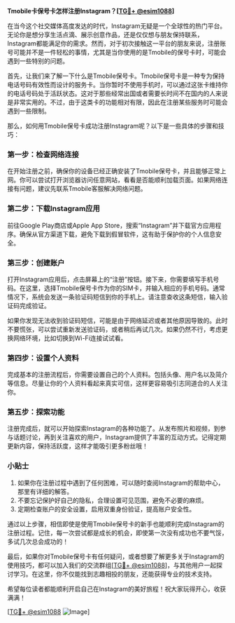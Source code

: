 **Tmobile卡保号卡怎样注册Instagram？[[TG💪+ @esim1088](https://t.me/s/esim1088)]**

在当今这个社交媒体高度发达的时代，Instagram无疑是一个全球性的热门平台。无论你是想分享生活点滴、展示创意作品，还是仅仅想与朋友保持联系，Instagram都能满足你的需求。然而，对于初次接触这一平台的朋友来说，注册账号可能并不是一件轻松的事情，尤其是当你使用的是Tmobile的保号卡时，可能会遇到一些特别的问题。

首先，让我们来了解一下什么是Tmobile保号卡。Tmobile保号卡是一种专为保持电话号码有效性而设计的服务卡。当你暂时不使用手机时，可以通过这张卡维持你的电话号码处于活跃状态。这对于那些经常出国或者需要长时间不在国内的人来说是非常实用的。不过，由于这类卡的功能相对有限，因此在注册某些服务时可能会遇到一些限制。

那么，如何用Tmobile保号卡成功注册Instagram呢？以下是一些具体的步骤和技巧：

### **第一步：检查网络连接**
在开始注册之前，确保你的设备已经正确安装了Tmobile保号卡，并且能够正常上网。你可以尝试打开浏览器访问任意网站，看看是否能顺利加载页面。如果网络连接有问题，建议先联系Tmobile客服解决网络问题。

### **第二步：下载Instagram应用**
前往Google Play商店或Apple App Store，搜索“Instagram”并下载官方应用程序。确保从官方渠道下载，避免下载到假冒软件，这有助于保护你的个人信息安全。

### **第三步：创建账户**
打开Instagram应用后，点击屏幕上的“注册”按钮。接下来，你需要填写手机号码。在这里，选择Tmobile保号卡作为你的SIM卡，并输入相应的手机号码。通常情况下，系统会发送一条验证码短信到你的手机上。请注意查收这条短信，输入验证码完成验证。

如果你发现无法收到验证码短信，可能是由于网络延迟或者其他原因导致的。此时不要慌张，可以尝试重新发送验证码，或者稍后再试几次。如果仍然不行，考虑更换网络环境，比如切换到Wi-Fi连接试试看。

### **第四步：设置个人资料**
完成基本的注册流程后，你需要设置自己的个人资料。包括头像、用户名以及简介等信息。尽量让你的个人资料看起来真实可信，这样更容易吸引志同道合的人关注你。

### **第五步：探索功能**
注册完成后，就可以开始探索Instagram的各种功能了。从发布照片和视频，到参与话题讨论，再到关注喜欢的用户，Instagram提供了丰富的互动方式。记得定期更新内容，保持活跃度，这样才能吸引更多粉丝哦！

### **小贴士**
1. 如果你在注册过程中遇到了任何困难，可以随时查阅Instagram的帮助中心，那里有详细的解答。
2. 不要忘记保护好自己的隐私，合理设置可见范围，避免不必要的麻烦。
3. 定期检查账户的安全设置，启用双重身份验证，提高账户安全性。

通过以上步骤，相信即使是使用Tmobile保号卡的新手也能顺利完成Instagram的注册过程。记住，每一次尝试都是成长的机会，即使第一次没有成功也不要气馁，多试几次总会成功的！

最后，如果你对Tmobile保号卡有任何疑问，或者想要了解更多关于Instagram的使用技巧，都可以加入我们的交流群组[[TG💪+ @esim1088](https://t.me/s/esim1088)]，与其他用户一起探讨学习。在这里，你不仅能找到志趣相投的朋友，还能获得专业的技术支持。

希望每位读者都能顺利开启自己在Instagram的美好旅程！祝大家玩得开心，收获满满！ 

[[TG💪+ @esim1088](https://t.me/s/esim1088) ![Image](https://i.postimg.cc/4NQfJmqS/Snipaste-2025-05-13-00-14-12.png)]
